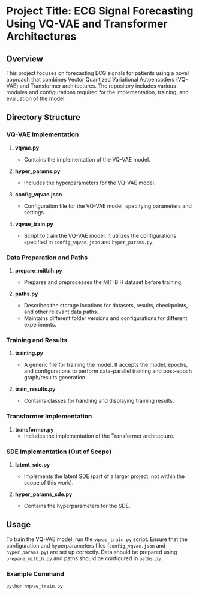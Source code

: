 # Project Title: ECG Signal Forecasting Using VQ-VAE and Transformer Architectures

## Overview

This project focuses on forecasting ECG signals for patients using a novel approach that combines Vector Quantized Variational Autoencoders (VQ-VAE) and Transformer architectures. The repository includes various modules and configurations required for the implementation, training, and evaluation of the model.

## Directory Structure

### VQ-VAE Implementation
1. **vqvae.py**
   - Contains the implementation of the VQ-VAE model.

2. **hyper_params.py**
   - Includes the hyperparameters for the VQ-VAE model.

3. **config_vqvae.json**
   - Configuration file for the VQ-VAE model, specifying parameters and settings.

4. **vqvae_train.py**
   - Script to train the VQ-VAE model. It utilizes the configurations specified in `config_vqvae.json` and `hyper_params.py`.

### Data Preparation and Paths
1. **prepare_mitbih.py**
   - Prepares and preprocesses the MIT-BIH dataset before training.

2. **paths.py**
   - Describes the storage locations for datasets, results, checkpoints, and other relevant data paths.
   - Maintains different folder versions and configurations for different experiments.

### Training and Results
1. **training.py**
   - A generic file for training the model. It accepts the model, epochs, and configurations to perform data-parallel training and post-epoch graph/results generation.

2. **train_results.py**
   - Contains classes for handling and displaying training results.

### Transformer Implementation
1. **transformer.py**
   - Includes the implementation of the Transformer architecture.

### SDE Implementation (Out of Scope)
1. **latent_sde.py**
   - Implements the latent SDE (part of a larger project, not within the scope of this work).

2. **hyper_params_sde.py**
   - Contains the hyperparameters for the SDE.

## Usage

To train the VQ-VAE model, run the `vqvae_train.py` script. Ensure that the configuration and hyperparameters files (`config_vqvae.json` and `hyper_params.py`) are set up correctly. Data should be prepared using `prepare_mitbih.py` and paths should be configured in `paths.py`.

### Example Command
```bash
python vqvae_train.py
